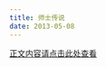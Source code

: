 ```yaml
---
title: 师士传说
date: 2013-05-08
---
```

[正文内容请点击此处查看](https://baojizhu.github.io/shared-assets/word/SSCS.html)
